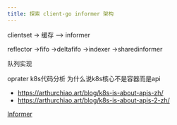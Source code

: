 ```yaml
---
title: 探索 client-go informer 架构
---
```


clientset -> 缓存 --> informer

reflector ->fifo ->deltafifo ->indexer ->sharedinformer

队列实现

<!-- truncate -->
oprater  k8s代码分析 为什么说k8s核心不是容器而是api

- https://arthurchiao.art/blog/k8s-is-about-apis-zh/
- https://arthurchiao.art/blog/k8s-is-about-apis-2-zh/

[Informer](https://github.com/kubernetes/sample-controller/blob/master/docs/images/client-go-controller-interaction.jpeg?ref=aly.arriqaaq.com)



